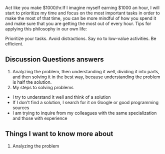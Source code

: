 Act like you make $1000/hr.If I imagine myself earning $1000 an hour, I will start to prioritize my time and focus on the most important tasks in order to make the most of that time, you can be more mindful of how you spend it and make sure that you are getting the most out of every hour.
Tips for applying this philosophy in our own life:

 Prioritize your tasks.
Avoid distractions.
Say no to low-value activities.
Be efficient.
## Discussion Questions answers
1. Analyzing the problem, then understanding it well, dividing it into parts, and then solving it in the best way, because understanding the problem is half the solution.
2. My steps to solving problems
* I try to understand it well and think of a solution
* If I don't find a solution, I search for it on Google or good programming sources
* I am trying to inquire from my colleagues with the same specialization and those with experience

## Things I want to know more about

1. Analyzing the problem